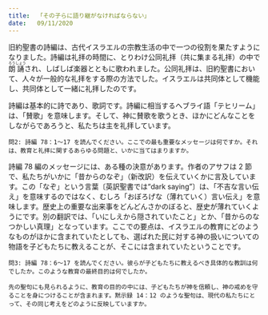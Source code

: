 ```yaml
---
title:  「その子らに語り継がなければならない」
date:   09/11/2020
---
```


旧約聖書の詩編は、古代イスラエルの宗教生活の中で一つの役割を果たすようになりました。詩編は礼拝の時間に、とりわけ公同礼拝（共に集まる礼拝）の中で<ruby>朗<rt>ろう</rt>誦<rt>しょう</rt></ruby>され、しばしば楽器とともに歌われました。公同礼拝は、旧約聖書において、人々が一般的な礼拝をする際の方法でした。イスラエルは共同体として機能し、共同体として一緒に礼拝したのです。

詩編は基本的に詩であり、歌詞です。詩編に相当するヘブライ語「テヒリーム」は、「賛歌」を意味します。そして、神に賛歌を歌うとき、ほかにどんなことをしながらであろうと、私たちは主を礼拝しています。

`問2: 詩編 78：1～17 を読んでください。ここでの最も重要なメッセージは何ですか。それは、教育と礼拝に関するあらゆる問題と、いかに当てはまりますか。`

詩編 78 編のメッセージには、ある種の決意があります。作者のアサフは 2 節で、私たちがいかに「昔からのなぞ」（新改訳）を伝えていくかに言及しています。この「なぞ」という言葉〔英訳聖書では“dark saying”〕は、「不吉な言い伝え」を意味するのではなく、むしろ「おぼろげな（薄れていく）言い伝え」を意味します。歴史上の重要な出来事をどんどんさかのぼると、歴史が薄れていくようにです。別の翻訳では、「いにしえから隠されていたこと」とか、「昔からのなつかしい真理」となっています。ここでの要点は、イスラエルの教育にどのようなものがほかに含まれていたとしても、選ばれた民に対する神の扱いについての物語を子どもたちに教えることが、そこには含まれていたということです。

`問3: 詩編 78：6～17 を読んでください。彼らが子どもたちに教えるべき具体的な教訓は何でしたか。このような教育の最終目的は何でしたか。`

`先の聖句にも見られるように、教育の目的の中には、子どもたちが神を信頼し、神の戒めを守ることを身につけることが含まれます。黙示録 14：12 のような聖句は、現代の私たちにとって、その同じ考えをどのように反映していますか。`